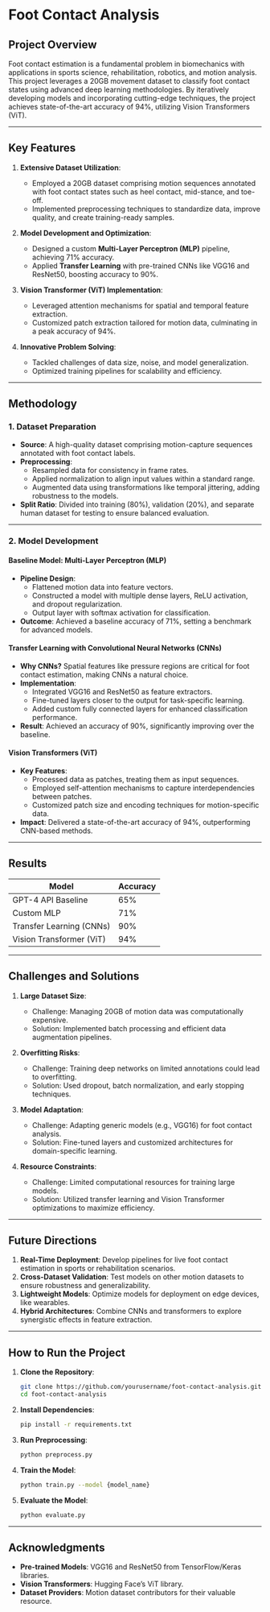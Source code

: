 # Foot Contact Analysis  

## Project Overview  
Foot contact estimation is a fundamental problem in biomechanics with applications in sports science, rehabilitation, robotics, and motion analysis. This project leverages a 20GB movement dataset to classify foot contact states using advanced deep learning methodologies. By iteratively developing models and incorporating cutting-edge techniques, the project achieves state-of-the-art accuracy of 94%, utilizing Vision Transformers (ViT).  

---

## Key Features  
1. **Extensive Dataset Utilization**:  
   - Employed a 20GB dataset comprising motion sequences annotated with foot contact states such as heel contact, mid-stance, and toe-off.  
   - Implemented preprocessing techniques to standardize data, improve quality, and create training-ready samples.  

2. **Model Development and Optimization**:  
   - Designed a custom **Multi-Layer Perceptron (MLP)** pipeline, achieving 71% accuracy.  
   - Applied **Transfer Learning** with pre-trained CNNs like VGG16 and ResNet50, boosting accuracy to 90%.  

3. **Vision Transformer (ViT) Implementation**:  
   - Leveraged attention mechanisms for spatial and temporal feature extraction.  
   - Customized patch extraction tailored for motion data, culminating in a peak accuracy of 94%.  

4. **Innovative Problem Solving**:  
   - Tackled challenges of data size, noise, and model generalization.  
   - Optimized training pipelines for scalability and efficiency.  

---

## Methodology  

### 1. **Dataset Preparation**  
- **Source**: A high-quality dataset comprising motion-capture sequences annotated with foot contact labels.  
- **Preprocessing**:  
  - Resampled data for consistency in frame rates.  
  - Applied normalization to align input values within a standard range.  
  - Augmented data using transformations like temporal jittering, adding robustness to the models.  
- **Split Ratio**: Divided into training (80%), validation (20%), and separate human dataset for testing to ensure balanced evaluation.  

---

### 2. **Model Development**  

#### **Baseline Model: Multi-Layer Perceptron (MLP)**  
- **Pipeline Design**:  
  - Flattened motion data into feature vectors.  
  - Constructed a model with multiple dense layers, ReLU activation, and dropout regularization.  
  - Output layer with softmax activation for classification.  
- **Outcome**: Achieved a baseline accuracy of 71%, setting a benchmark for advanced models.  

#### **Transfer Learning with Convolutional Neural Networks (CNNs)**  
- **Why CNNs?** Spatial features like pressure regions are critical for foot contact estimation, making CNNs a natural choice.  
- **Implementation**:  
  - Integrated VGG16 and ResNet50 as feature extractors.  
  - Fine-tuned layers closer to the output for task-specific learning.  
  - Added custom fully connected layers for enhanced classification performance.  
- **Result**: Achieved an accuracy of 90%, significantly improving over the baseline.  

#### **Vision Transformers (ViT)**  
- **Key Features**:  
  - Processed data as patches, treating them as input sequences.  
  - Employed self-attention mechanisms to capture interdependencies between patches.  
  - Customized patch size and encoding techniques for motion-specific data.  
- **Impact**: Delivered a state-of-the-art accuracy of 94%, outperforming CNN-based methods.  

---

## Results  
| **Model**                  | **Accuracy** |  
|-----------------------------|--------------|  
| GPT-4 API Baseline          | 65%          |  
| Custom MLP                  | 71%          |  
| Transfer Learning (CNNs)    | 90%          |  
| Vision Transformer (ViT)    | 94%          |  

---

## Challenges and Solutions  

1. **Large Dataset Size**:  
   - Challenge: Managing 20GB of motion data was computationally expensive.  
   - Solution: Implemented batch processing and efficient data augmentation pipelines.  

2. **Overfitting Risks**:  
   - Challenge: Training deep networks on limited annotations could lead to overfitting.  
   - Solution: Used dropout, batch normalization, and early stopping techniques.  

3. **Model Adaptation**:  
   - Challenge: Adapting generic models (e.g., VGG16) for foot contact analysis.  
   - Solution: Fine-tuned layers and customized architectures for domain-specific learning.  

4. **Resource Constraints**:  
   - Challenge: Limited computational resources for training large models.  
   - Solution: Utilized transfer learning and Vision Transformer optimizations to maximize efficiency.  

---

## Future Directions  

1. **Real-Time Deployment**: Develop pipelines for live foot contact estimation in sports or rehabilitation scenarios.  
2. **Cross-Dataset Validation**: Test models on other motion datasets to ensure robustness and generalizability.  
3. **Lightweight Models**: Optimize models for deployment on edge devices, like wearables.  
4. **Hybrid Architectures**: Combine CNNs and transformers to explore synergistic effects in feature extraction.  

---

## How to Run the Project  

1. **Clone the Repository**:  
   ```bash  
   git clone https://github.com/yourusername/foot-contact-analysis.git  
   cd foot-contact-analysis  
   ```  

2. **Install Dependencies**:  
   ```bash  
   pip install -r requirements.txt  
   ```  

3. **Run Preprocessing**:  
   ```bash  
   python preprocess.py  
   ```  

4. **Train the Model**:  
   ```bash  
   python train.py --model {model_name}  
   ```  

5. **Evaluate the Model**:  
   ```bash  
   python evaluate.py  
   ```  

---

## Acknowledgments  
- **Pre-trained Models**: VGG16 and ResNet50 from TensorFlow/Keras libraries.  
- **Vision Transformers**: Hugging Face’s ViT library.  
- **Dataset Providers**: Motion dataset contributors for their valuable resource.  

